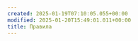 ```yaml
---
created: 2025-01-19T07:10:05.055+00:00
modified: 2025-01-20T15:49:01.011+00:00
title: Правила
---
```

